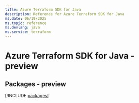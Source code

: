 ```yaml
---
title: Azure Terraform SDK for Java
description: Reference for Azure Terraform SDK for Java
ms.date: 06/19/2025
ms.topic: reference
ms.devlang: java
ms.service: terraform
---
```

# Azure Terraform SDK for Java - preview
## Packages - preview
[!INCLUDE [packages](terraform-index.md)]